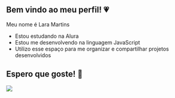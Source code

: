 ## Bem vindo ao meu perfil! 💗

Meu nome é Lara Martins

- Estou estudando na Alura
- Estou me desenvolvendo na linguagem JavaScript
- Utilizo esse espaço para me organizar e compartilhar projetos desenvolvidos

## Espero que goste! 💖

![](https://media1.tenor.com/m/ZfiA9iFoTsgAAAAC/pride-and-predjudice-elizabeth-bennet.gif
)

